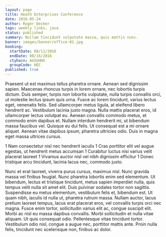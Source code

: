 ```yaml
---
layout: page
title: Heath Enterprises Conference
date: 2016-05-24
author: Roger Decker
tags: weekly links, java
status: published
summary: Nullam tincidunt vulputate massa, quis mattis nunc.
banner: images/banner/office-01.jpg
booking:
  startDate: 08/11/2016
  endDate: 08/16/2016
  ctyhocn: AGSGHHX
  groupCode: HEC
published: true
---
```

Praesent ut est maximus tellus pharetra ornare. Aenean sed dignissim sapien. Maecenas rhoncus turpis in lorem ornare, nec lobortis turpis dictum. Duis semper, turpis non lobortis vulputate, nulla turpis convallis orci, ut molestie lectus ipsum quis urna. Fusce ac lorem tincidunt, varius lectus eget, venenatis felis. Sed ullamcorper metus ligula, at eleifend libero hendrerit ac. Vestibulum lacinia justo magna. Nulla mattis placerat eros, id ullamcorper lectus volutpat eu. Aenean convallis commodo metus, et commodo enim dapibus et. Nullam interdum hendrerit mi, ut bibendum massa faucibus vel. Quisque eu dui felis. Ut consequat est a mi ornare aliquet. Aenean vitae dapibus ipsum, pharetra ultricies odio. Duis in magna eget massa ultrices cursus.

1 Nam consectetur nisl nec hendrerit iaculis
1 Cras porttitor elit vel augue egestas, ut hendrerit metus accumsan
1 Curabitur luctus nisi varius velit placerat laoreet
1 Vivamus auctor nisl vel nibh dignissim efficitur
1 Donec tristique arcu tincidunt, lacinia lacus nec, commodo justo.

Nunc et erat laoreet, viverra purus cursus, maximus nisl. Nunc gravida massa vel finibus feugiat. Nunc pharetra lobortis enim sed elementum. Ut bibendum, lectus et tristique tincidunt, metus sapien imperdiet nulla, quis tempus velit nulla sit amet elit. Duis pulvinar sodales tortor non sagittis. Suspendisse eu metus elementum, vestibulum felis et, bibendum est. Ut quam nibh, iaculis id nulla ut, pharetra rutrum massa. Nullam auctor, lacus pretium laoreet tempus, lacus erat placerat eros, vel convallis turpis orci nec magna. Fusce enim tortor, sollicitudin varius elit ac, congue suscipit elit. Morbi ac nisl eu massa dapibus convallis. Morbi sollicitudin et nulla vitae aliquam. Ut quis consequat odio. Pellentesque vitae tincidunt tortor. Vestibulum odio nisl, congue a augue nec, porttitor mattis ante. Proin nulla felis, tincidunt nec scelerisque non, finibus ac dolor.
